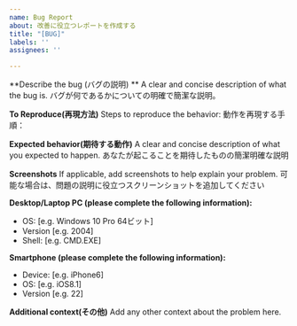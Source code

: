 ```yaml
---
name: Bug Report
about: 改善に役立つレポートを作成する
title: "[BUG]"
labels: ''
assignees: ''

---
```


**Describe the bug (バグの説明) **
A clear and concise description of what the bug is.
バグが何であるかについての明確で簡潔な説明。

**To Reproduce(再現方法)**
Steps to reproduce the behavior:
動作を再現する手順：

**Expected behavior(期待する動作)**
A clear and concise description of what you expected to happen.
あなたが起こることを期待したものの簡潔明確な説明

**Screenshots**
If applicable, add screenshots to help explain your problem.
可能な場合は、問題の説明に役立つスクリーンショットを追加してください

**Desktop/Laptop PC (please complete the following information):**
 - OS: [e.g. Windows 10 Pro 64ビット]
 - Version [e.g. 2004]
 - Shell: [e.g. CMD.EXE]

**Smartphone (please complete the following information):**
 - Device: [e.g. iPhone6]
 - OS: [e.g. iOS8.1]
 - Version [e.g. 22]

**Additional context(その他)**
Add any other context about the problem here.
